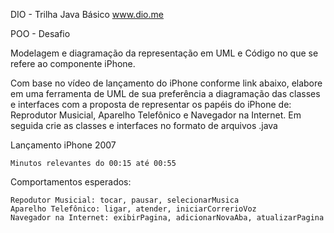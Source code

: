 DIO - Trilha Java Básico
www.dio.me

POO - Desafio

Modelagem e diagramação da representação em UML e Código no que se refere ao componente iPhone.

Com base no vídeo de lançamento do iPhone conforme link abaixo, elabore em uma ferramenta de UML de sua preferência a diagramação das classes e interfaces com a proposta de representar os papéis do iPhone de: Reprodutor Musicial, Aparelho Telefônico e Navegador na Internet. Em seguida crie as classes e interfaces no formato de arquivos .java

Lançamento iPhone 2007

    Minutos relevantes do 00:15 até 00:55

Comportamentos esperados:

    Repodutor Musicial: tocar, pausar, selecionarMusica
    Aparelho Telefônico: ligar, atender, iniciarCorrerioVoz
    Navegador na Internet: exibirPagina, adicionarNovaAba, atualizarPagina
